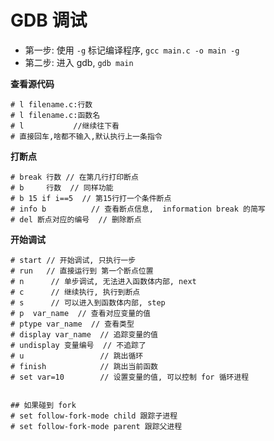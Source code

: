 # GDB 调试

* 第一步: 使用 `-g` 标记编译程序, `gcc main.c -o main -g`
* 第二步: 进入 gdb, `gdb main`



**查看源代码**

```shell
# l filename.c:行数
# l filename.c:函数名
# l           //继续往下看
# 直接回车,啥都不输入,默认执行上一条指令
```



**打断点**

```shell
# break 行数 // 在第几行打印断点
# b     行数  // 同样功能
# b 15 if i==5  // 第15行打一个条件断点
# info b          // 查看断点信息,  information break 的简写
# del 断点对应的编号  // 删除断点
```



**开始调试**

```shell
# start // 开始调试, 只执行一步
# run   // 直接运行到 第一个断点位置
# n      // 单步调试, 无法进入函数体内部, next
# c      // 继续执行, 执行到断点
# s      // 可以进入到函数体内部, step
# p  var_name  // 查看对应变量的值
# ptype var_name  // 查看类型
# display var_name  // 追踪变量的值
# undisplay 变量编号  // 不追踪了
# u                 // 跳出循环
# finish            // 跳出当前函数
# set var=10        // 设置变量的值, 可以控制 for 循环进程


## 如果碰到 fork
# set follow-fork-mode child 跟踪子进程
# set follow-fork-mode parent 跟踪父进程
```

